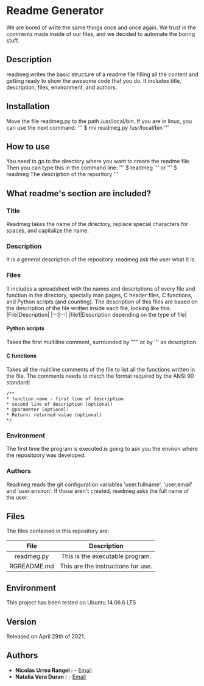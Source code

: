# Readme Generator
We are bored of write the same things once and once again. We trust in the comments made inside of our files, and we decided to automate the boring stuff. 

## Description
readmeg writes the basic structure of a readme file filling all the content and getting ready to show the awesome code that you do. 
It includes title, description, files, environment, and authors. 

## Installation
Move the file readmeg.py to the path /usr/local/bin. If you are in linux, you can use the next command:
'''
$ mv readmeg.py /usr/local/bin
'''
## How to use
You need to go to the directory where you want to create the readme file. Then you can type this in the command line:
'''
$ readmeg
'''
or
'''
$ readmeg The description of the reporitory
'''

## What readme's section are included?
### Title
Readmeg takes the name of the directory, replace special characters for spaces, and capitalize the name.
### Description
It is a general description of the repository. readmeg ask the user what it is.
### Files
It includes a spreadsheet with the names and descriptions of every file and function in the directory, specially man pages, C header files, C functions, and Python scripts (and counting). The description of this files are based on the description of the file written inside each file, looking like this:
|File|Description|
|:-:|:-:|
|file1|Description depending on the type of file|
#### Python scripts
Takes the first multiline comment, surrounded by """ or by ''' as description.

#### C functions
Takes all the multiline comments of the file to list all the functions written in the file. The comments needs to match the format required by the ANSI 90 standard:
```
/**
* function_name - first line of description
* second line of description (optional)
* @parameter (optional)
* Return: returned value (optional)
*/
```
### Environment
The first time the program is executed is going to ask you the environ where the repositpory was developed.

### Authors
Readmeg reads the git configuration variables 'user.fullname', 'user.email' and 'user.environ'. If those aren't created, readmeg asks the full name of the user.

## Files
The files contained in this repository are:

|File|Description|
|:-:|:-:|
|readmeg.py| This is the executable program.|
|RGREADME.md| This are the instructions for use.|

## Environment
This project has been tested on Ubuntu 14.06.6 LTS
## Version
Released on April 29th of 2021.

## Authors
* **Nicolás Urrea Rangel :** - [Email](nico15935746@gmail.com)
* **Natalia Vera Duran :** - [Email](naveduran@gmail.com)
